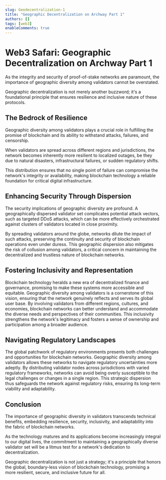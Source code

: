 ```yaml
---
slug: Geodecentralization-1
title: "Geographic Decentralization on Archway Part 1"
authors: []
tags: [web3]
enableComments: true
---
```


# Web3 Safari: Geographic Decentralization on Archway Part 1
						
As the integrity and security of proof-of-stake networks are paramount, the importance of geographic diversity among validators cannot be overstated.
						
Geographic decentralization is not merely another buzzword; it's a foundational principle that ensures resilience and inclusive nature of these protocols.
						
## The Bedrock of Resilience
						
Geographic diversity among validators plays a crucial role in fulfilling the promise of blockchain and its ability to withstand attacks, failures, and censorship.
						
When validators are spread across different regions and jurisdictions, the network becomes inherently more resilient to localized outages, be they due to natural disasters, infrastructural failures, or sudden regulatory shifts.
						
This distribution ensures that no single point of failure can compromise the network's integrity or availability, making blockchain technology a reliable foundation for critical digital infrastructure.
						
## Enhancing Security Through Dispersion
						
The security implications of geographic diversity are profound. A geographically dispersed validator set complicates potential attack vectors, such as targeted DDoS attacks, which can be more effectively orchestrated against clusters of validators located in close proximity.
						
By spreading validators around the globe, networks dilute the impact of such attacks, preserving the continuity and security of blockchain operations even under duress. This geographic dispersion also mitigates the risk of collusion among validators, a critical concern in maintaining the decentralized and trustless nature of blockchain networks.
						
## Fostering Inclusivity and Representation
						
Blockchain technology heralds a new era of decentralized finance and governance, promising to make these systems more accessible and equitable. Geographic diversity among validators is a cornerstone of this vision, ensuring that the network genuinely reflects and serves its global user base. By involving validators from different regions, cultures, and economies, blockchain networks can better understand and accommodate the diverse needs and perspectives of their communities. This inclusivity strengthens the network's legitimacy and fosters a sense of ownership and participation among a broader audience.
				
## Navigating Regulatory Landscapes
						
The global patchwork of regulatory environments presents both challenges and opportunities for blockchain networks. Geographic diversity among validators allows these networks to navigate regulatory uncertainties more adeptly. By distributing validator nodes across jurisdictions with varied regulatory frameworks, networks can avoid being overly susceptible to the legal challenges or changes in a single region. This strategic dispersion thus safeguards the network against regulatory risks, ensuring its long-term viability and adaptability.
						
## Conclusion
						
The importance of geographic diversity in validators transcends technical benefits, embedding resilience, security, inclusivity, and adaptability into the fabric of blockchain networks.
						
As the technology matures and its applications become increasingly integral to our digital lives, the commitment to maintaining a geographically diverse validator set will be a litmus test for a network's dedication to decentralization.
						
Geographic decentralization is not just a strategy; it's a principle that honors the global, boundary-less vision of blockchain technology, promising a more resilient, secure, and inclusive future for all.

